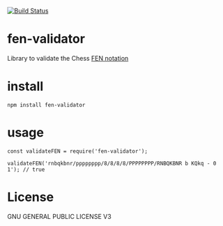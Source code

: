 [![Build Status](https://travis-ci.org/jayasurian123/fen-validator.svg?branch=master)](https://travis-ci.org/jayasurian123/fen-validator)

# fen-validator

Library to validate the Chess [FEN notation](https://en.wikipedia.org/wiki/Forsyth–Edwards_Notation)

# install

`npm install fen-validator`

# usage

```
const validateFEN = require('fen-validator');

validateFEN('rnbqkbnr/pppppppp/8/8/8/8/PPPPPPPP/RNBQKBNR b KQkq - 0 1'); // true
```

# License

GNU GENERAL PUBLIC LICENSE V3